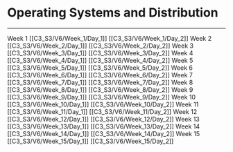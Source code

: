# Operating Systems and Distribution
---
Week 1
[[C3_S3/V6/Week_1/Day_1]]
[[C3_S3/V6/Week_1/Day_2]]
Week 2
[[C3_S3/V6/Week_2/Day_1]]
[[C3_S3/V6/Week_2/Day_2]]
Week 3
[[C3_S3/V6/Week_3/Day_1]]
[[C3_S3/V6/Week_3/Day_2]]
Week 4
[[C3_S3/V6/Week_4/Day_1]]
[[C3_S3/V6/Week_4/Day_2]]
Week 5
[[C3_S3/V6/Week_5/Day_1]]
[[C3_S3/V6/Week_5/Day_2]]
Week 6
[[C3_S3/V6/Week_6/Day_1]]
[[C3_S3/V6/Week_6/Day_2]]
Week 7
[[C3_S3/V6/Week_7/Day_1]]
[[C3_S3/V6/Week_7/Day_2]]
Week 8
[[C3_S3/V6/Week_8/Day_1]]
[[C3_S3/V6/Week_8/Day_2]]
Week 9
[[C3_S3/V6/Week_9/Day_1]]
[[C3_S3/V6/Week_9/Day_2]]
Week 10
[[C3_S3/V6/Week_10/Day_1]]
[[C3_S3/V6/Week_10/Day_2]]
Week 11
[[C3_S3/V6/Week_11/Day_1]]
[[C3_S3/V6/Week_11/Day_2]]
Week 12
[[C3_S3/V6/Week_12/Day_1]]
[[C3_S3/V6/Week_12/Day_2]]
Week 13
[[C3_S3/V6/Week_13/Day_1]]
[[C3_S3/V6/Week_13/Day_2]]
Week 14
[[C3_S3/V6/Week_14/Day_1]]
[[C3_S3/V6/Week_14/Day_2]]
Week 15
[[C3_S3/V6/Week_15/Day_1]]
[[C3_S3/V6/Week_15/Day_2]]
